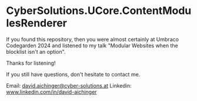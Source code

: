 # CyberSolutions.UCore.ContentModulesRenderer

If you found this repository, then you were almost certainly at Umbraco Codegarden 2024 and listened to my talk "Modular Websites when the blocklist isn't an option".

Thanks for listening!

If you still have questions, don't hesitate to contact me.

Email: david.aichinger@cyber-solutions.at
Linkedin: www.linkedin.com/in/david-aichinger